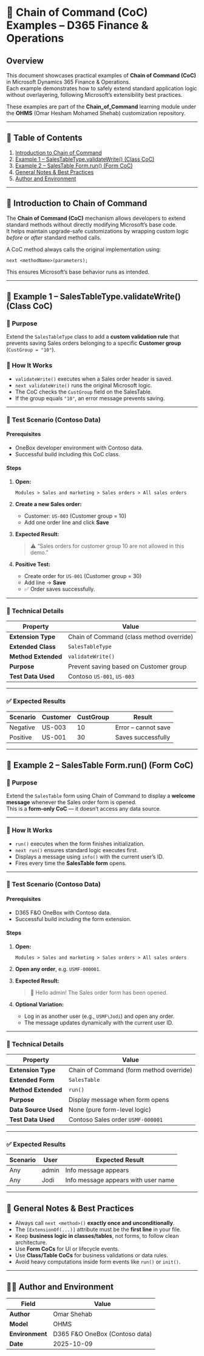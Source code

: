 # 🧩 Chain of Command (CoC) Examples – D365 Finance & Operations

## Overview

This document showcases practical examples of **Chain of Command (CoC)** in Microsoft Dynamics 365 Finance & Operations.  
Each example demonstrates how to safely extend standard application logic without overlayering, following Microsoft’s extensibility best practices.

These examples are part of the **Chain_of_Command** learning module under the **OHMS** (Omar Hesham Mohamed Shehab) customization repository.

---

## 📘 Table of Contents
1. [Introduction to Chain of Command](#-introduction-to-chain-of-command)
2. [Example 1 – SalesTableType.validateWrite() (Class CoC)](#-example-1--salestabletypevalidatewrite-class-coc)
3. [Example 2 – SalesTable Form.run() (Form CoC)](#-example-2--salestable-formrun-form-coc)
4. [General Notes & Best Practices](#-general-notes--best-practices)
5. [Author and Environment](#-author-and-environment)

---

## 🧠 Introduction to Chain of Command

The **Chain of Command (CoC)** mechanism allows developers to extend standard methods without directly modifying Microsoft’s base code.  
It helps maintain upgrade-safe customizations by wrapping custom logic *before* or *after* standard method calls.

A CoC method always calls the original implementation using:

```x++
next <methodName>(parameters);
```

This ensures Microsoft’s base behavior runs as intended.

---

## 🧩 Example 1 – SalesTableType.validateWrite() (Class CoC)

### 📄 Purpose

Extend the `SalesTableType` class to add a **custom validation rule** that prevents saving Sales orders belonging to a specific **Customer group** (`CustGroup = "10"`).

### 🧠 How It Works

- `validateWrite()` executes when a Sales order header is saved.
- `next validateWrite()` runs the original Microsoft logic.
- The CoC checks the `CustGroup` field on the SalesTable.
- If the group equals `"10"`, an error message prevents saving.

---

### 🧪 Test Scenario (Contoso Data)

#### Prerequisites
- OneBox developer environment with Contoso data.
- Successful build including this CoC class.

#### Steps

1. **Open:**
   ```
   Modules > Sales and marketing > Sales orders > All sales orders
   ```

2. **Create a new Sales order:**
   - Customer: `US-003` (Customer group = 10)
   - Add one order line and click **Save**

3. **Expected Result:**
   > ⚠️ “Sales orders for customer group 10 are not allowed in this demo.”

4. **Positive Test:**
   - Create order for `US-001` (Customer group = 30)
   - Add line → **Save**
   - ✅ Order saves successfully.

---

### 🧩 Technical Details

| Property | Value |
|-----------|--------|
| **Extension Type** | Chain of Command (class method override) |
| **Extended Class** | `SalesTableType` |
| **Method Extended** | `validateWrite()` |
| **Purpose** | Prevent saving based on Customer group |
| **Test Data Used** | Contoso `US-001`, `US-003` |

---

### ✅ Expected Results

| Scenario | Customer | CustGroup | Result |
|-----------|-----------|-----------|--------|
| Negative | US-003 | 10 | Error – cannot save |
| Positive | US-001 | 30 | Saves successfully |

---

## 🧩 Example 2 – SalesTable Form.run() (Form CoC)

### 📄 Purpose

Extend the `SalesTable` form using Chain of Command to display a **welcome message** whenever the Sales order form is opened.  
This is a **form-only CoC** — it doesn’t access any data source.

---

### 🧠 How It Works

- `run()` executes when the form finishes initialization.
- `next run()` ensures standard logic executes first.
- Displays a message using `info()` with the current user’s ID.
- Fires every time the **SalesTable form** opens.

---

### 🧪 Test Scenario (Contoso Data)

#### Prerequisites
- D365 F&O OneBox with Contoso data.
- Successful build including the form extension.

#### Steps

1. **Open:**
   ```
   Modules > Sales and marketing > Sales orders > All sales orders
   ```

2. **Open any order**, e.g. `USMF-000001`.

3. **Expected Result:**
   > 🔹 Hello admin! The Sales order form has been opened.

4. **Optional Variation:**
   - Log in as another user (e.g., `USMF\Jodi`) and open any order.
   - The message updates dynamically with the current user ID.

---

### 🧩 Technical Details

| Property | Value |
|-----------|--------|
| **Extension Type** | Chain of Command (form method override) |
| **Extended Form** | `SalesTable` |
| **Method Extended** | `run()` |
| **Purpose** | Display message when form opens |
| **Data Source Used** | None (pure form-level logic) |
| **Test Data Used** | Contoso Sales order `USMF-000001` |

---

### ✅ Expected Results

| Scenario | User | Expected Result |
|-----------|------|-----------------|
| Any | admin | Info message appears |
| Any | Jodi | Info message appears with user name |

---

## 📘 General Notes & Best Practices

- Always call `next <method>()` **exactly once and unconditionally**.  
- The `[ExtensionOf(...)]` attribute must be the **first line** in your file.  
- Keep **business logic in classes/tables**, not forms, to follow clean architecture.  
- Use **Form CoCs** for UI or lifecycle events.  
- Use **Class/Table CoCs** for business validations or data rules.  
- Avoid heavy computations inside form events like `run()` or `init()`.

---

## 👨‍💻 Author and Environment

| Field | Value |
|--------|--------|
| **Author** | Omar Shehab |
| **Model** | OHMS |
| **Environment** | D365 F&O OneBox (Contoso data) |
| **Date** | 2025-10-09 |
